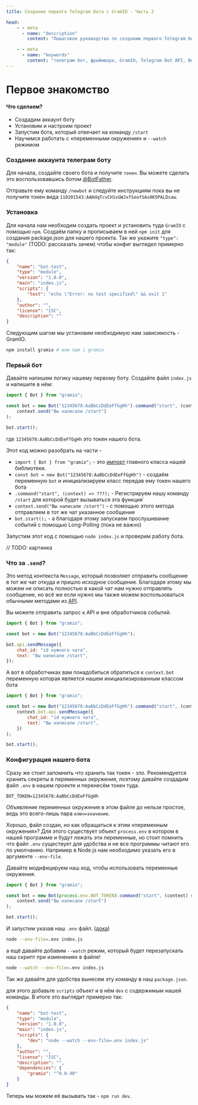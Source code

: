 ```yaml
---
title: Создание первого Telegram бота с GramIO - Часть 2

head:
    - - meta
      - name: "description"
        content: "Пошаговое руководство по созданию первого Telegram бота с GramIO: регистрация бота, установка проекта, обработка команд и настройка переменных окружения."

    - - meta
      - name: "keywords"
        content: "телеграм бот, фреймворк, GramIO, Telegram Bot API, BotFather, создание бота, первый бот, Node.JS, Nodejs, JavaScript, токен бота, переменные окружения, обработка команд, watch режим, npm init, package.json, отправка сообщений, context.send, прослушивание событий, .env файл, базовая настройка"
---
```


# Первое знакомство

#### Что сделаем?

-   Создадим аккаунт боту
-   Установим и настроим проект
-   Запустим бота, который отвечает на команду `/start`
-   Научимся работать с «переменными окружения» и `--watch` режимом

### Создание аккаунта телеграм боту

Для начала, создайте своего бота и получите `токен`. Вы можете сделать это воспользовавшись ботом [@BotFather](https://t.me/BotFather).

Отправьте ему команду `/newbot` и следуйте инструкциям пока вы не получите токен вида `110201543:AAHdqTcvCH1vGWJxfSeofSAs0K5PALDsaw`.

### Установка

Для начала нам необходим создать проект и установить туда `GramIO` с помощью `npm`. Создаём папку и прописываем в ней `npm init` для создания package.json для нашего проекта. Так же укажите `"type": "module"` (TODO: рассказать зачем) чтобы конфиг выглядел примерно так:

```json
{
    "name": "bot-test",
    "type": "module",
    "version": "1.0.0",
    "main": "index.js",
    "scripts": {
        "test": "echo \"Error: no test specified\" && exit 1"
    },
    "author": "",
    "license": "ISC",
    "description": ""
}
```

Следующим шагом мы установим необходимую нам зависимость - GramIO.

```bash
npm install gramio # или npm i gramio
```

### Первый бот

Давайте напишем логику нашему первому боту. Создайте файл `index.js` и напишите в нём:

```js
import { Bot } from "gramio";

const bot = new Bot("12345678:AaBbCcDdEeFfGgHh").command("start", (context) =>
    context.send("Вы написали /start")
);

bot.start();
```

где `12345678:AaBbCcDdEeFfGgHh` это токен нашего бота.

Этот код можно разобрать на части -

-   `import { Bot } from "gramio";` - это [импорт](https://developer.mozilla.org/ru/docs/Web/JavaScript/Reference/Statements/import) главного класса нашей библиотеки.
-   `const bot = new Bot("12345678:AaBbCcDdEeFfGgHh")` - создаём переменную `bot` и инициализируем класс передав ему токен нашего бота
-   `.command("start", (context) =>
???);` - Регистрируем нашу команду `/start` для которой будет вызываться эта функция`
-   `context.send("Вы написали /start")` - с помощью этого метода отправляем в тот же чат указанное сообщение
-   `bot.start();` - а благодаря этому запускаем прослушивание событий с помощью Long-Polling (пока не важно)

Запустим этот код с помощью `node index.js` и проверим работу бота.

// TODO: картинка

### Что за `.send`?

Это метод контекста `Message`, который позволяет отправить сообщение в тот же чат откуда и пришло исходное сообщение. Благодаря этому мы можем не описать полностью в какой чат нам нужно отправлять сообщение, но всё же если нужно мы также можем воспользоваться обычными методами из [API](https://core.telegram.org/bots/api).

Вы можете отправить запрос к API и вне обработчиков событий.

```js
import { Bot } from "gramio";

const bot = new Bot("12345678:AaBbCcDdEeFfGgHh");

bot.api.sendMessage({
    chat_id: "id нужного чата",
    text: "Вы написали /start",
});
```

А вот в обработчиках вам понадобиться обратиться к `context.bot` переменную которая является нашем инициализированным классом бота

```js
import { Bot } from "gramio";

const bot = new Bot("12345678:AaBbCcDdEeFfGgHh").command("start", (context) =>
    context.bot.api.sendMessage({
        chat_id: "id нужного чата",
        text: "Вы написали /start",
    })
);

bot.start();
```

### Конфигурация нашего бота

Сразу же стоит запомнить что хранить так токен - зло. Рекомендуется хранить секреты в переменных окружения, поэтому давайте создадим файл `.env` в нашем проекте и перенесём токен туда.

```dotenv
BOT_TOKEN=12345678:AaBbCcDdEeFfGgHh
```

Объявление переменных окружения в этом файле до нельзя простое, ведь это всего-лишь пара `ключ=значение`.

Хорошо, файл создан, но как обращаться к этим «переменным окружения»? Для этого существует объект `process.env` в котором в нашей программе и будут лежать эти переменные, но стоит помнить что файл `.env` существует для удобства и не все программы читают его по умолчанию. Например в Node.js нам необходимо указать его в аргументе `--env-file`.

Давайте модифицируем наш код, чтобы использовать переменные окружения.

```js
import { Bot } from "gramio";

const bot = new Bot(process.env.BOT_TOKEN).command("start", (context) =>
    context.send("Вы написали /start")
);

bot.start();
```

И запустим указав наш `.env` файл. ([дока](https://nodejs.org/en/learn/command-line/how-to-read-environment-variables-from-nodejs))

```bash
node --env-file=.env index.js
```

а ещё давайте добавим `--watch` режим, который будет перезапускать наш скрипт при изменениях в файле!

```bash
node --watch --env-file=.env index.js
```

Так же давайте для удобства вынесем эту команду в наш `package.json`.

для этого добавьте `scripts` объект и в нём `dev` с содержимым нашей команды. В итоге это выглядит примерно так:

```json
{
    "name": "bot-test",
    "type": "module",
    "version": "1.0.0",
    "main": "index.js",
    "scripts": {
        "dev": "node --watch --env-file=.env index.js"
    },
    "author": "",
    "license": "ISC",
    "description": "",
    "dependencies": {
        "gramio": "^0.0.40"
    }
}
```

Теперь мы можем её вызывать так - `npm run dev`.

